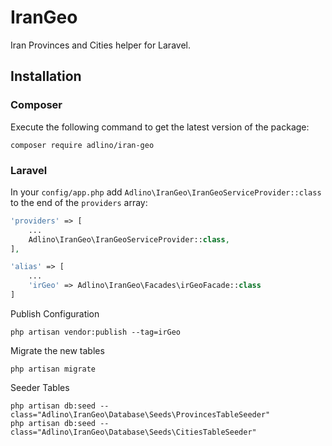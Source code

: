 IranGeo
==========
Iran Provinces and Cities helper for Laravel.

## Installation

### Composer

Execute the following command to get the latest version of the package:

```terminal
composer require adlino/iran-geo
```

### Laravel

In your `config/app.php` add `Adlino\IranGeo\IranGeoServiceProvider::class` to the end of the `providers` array:

```php
'providers' => [
    ...
    Adlino\IranGeo\IranGeoServiceProvider::class,
],

'alias' => [
    ...
    'irGeo' => Adlino\IranGeo\Facades\irGeoFacade::class
]
```

Publish Configuration

```shell
php artisan vendor:publish --tag=irGeo
```

Migrate the new tables

```shell
php artisan migrate
```

Seeder Tables

```shell
php artisan db:seed --class="Adlino\IranGeo\Database\Seeds\ProvincesTableSeeder" 
php artisan db:seed --class="Adlino\IranGeo\Database\Seeds\CitiesTableSeeder"
```